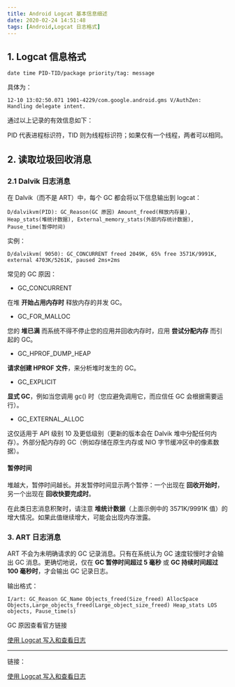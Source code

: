 ```yaml
---
title: Android Logcat 基本信息细述
date: 2020-02-24 14:51:48
tags: [Android,Logcat 日志格式]
---
```



## 1. Logcat 信息格式

`date time PID-TID/package priority/tag: message`

具体为：

`12-10 13:02:50.071 1901-4229/com.google.android.gms V/AuthZen: Handling delegate intent.`

通过以上记录的有效信息如下：

<!-- more -->

PID 代表进程标识符，TID 则为线程标识符；如果仅有一个线程，两者可以相同。

## 2. 读取垃圾回收消息

### 2.1 Dalvik 日志消息

在 Dalvik（而不是 ART）中，每个 GC 都会将以下信息输出到 logcat：

`D/dalvikvm(PID): GC_Reason(GC 原因) Amount_freed(释放内存量), Heap_stats(堆统计数据), External_memory_stats(外部内存统计数据), Pause_time(暂停时间)`

实例：

`D/dalvikvm( 9050): GC_CONCURRENT freed 2049K, 65% free 3571K/9991K, external 4703K/5261K, paused 2ms+2ms`

常见的 GC 原因：

* GC_CONCURRENT
  
在堆 **开始占用内存时** 释放内存的并发 GC。

* GC_FOR_MALLOC

您的 **堆已满** 而系统不得不停止您的应用并回收内存时，应用 **尝试分配内存** 而引起的 GC。

* GC_HPROF_DUMP_HEAP

**请求创建 HPROF 文件**，来分析堆时发生的 GC。

* GC_EXPLICIT

**显式 GC**，例如当您调用 gc() 时（您应避免调用它，而应信任 GC 会根据需要运行）。

* GC_EXTERNAL_ALLOC

这仅适用于 API 级别 10 及更低级别（更新的版本会在 Dalvik 堆中分配任何内存）。外部分配内存的 GC（例如存储在原生内存或 NIO 字节缓冲区中的像素数据）。

#### 暂停时间

堆越大，暂停时间越长。并发暂停时间显示两个暂停：一个出现在 **回收开始时**，另一个出现在 **回收快要完成时**。

在此类日志消息积聚时，请注意 **堆统计数据**（上面示例中的 3571K/9991K 值）的增大情况。如果此值继续增大，可能会出现内存泄露。

### 3. ART 日志消息

ART 不会为未明确请求的 GC 记录消息。只有在系统认为 GC 速度较慢时才会输出 GC 消息。更确切地说，仅在 **GC 暂停时间超过 5 毫秒** 或 **GC 持续时间超过 100 毫秒时**，才会输出 GC 记录日志。


输出格式：

`I/art: GC_Reason GC_Name Objects_freed(Size_freed) AllocSpace Objects,Large_objects_freed(Large_object_size_freed) Heap_stats LOS objects, Pause_time(s)`

GC 原因查看官方链接

[使用 Logcat 写入和查看日志](https://developer.android.google.cn/studio/debug/am-logcat?hl=zh_cn#format)

---

链接：

[使用 Logcat 写入和查看日志](https://developer.android.google.cn/studio/debug/am-logcat?hl=zh_cn#format)
